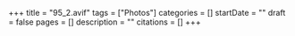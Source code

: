 +++
title = "95_2.avif"
tags = ["Photos"]
categories = []
startDate = ""
draft = false
pages = []
description = ""
citations = []
+++
